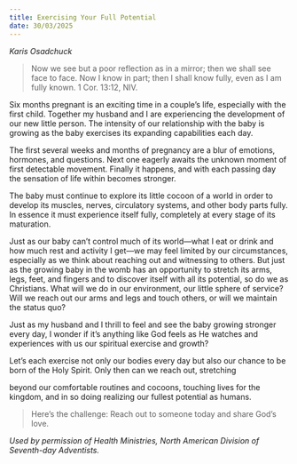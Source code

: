 ```yaml
---
title: Exercising Your Full Potential
date: 30/03/2025
---
```


_Karis Osadchuck_

> <p></p>
> Now we see but a poor reflection as in a mirror; then we shall see face to face. Now I know in part; then I shall know fully, even as I am fully known. 1 Cor. 13:12, NIV.

Six months pregnant is an exciting time in a couple’s life, especially with the first child. Together my husband and I are experiencing the development of our new little person. The intensity of our relationship with the baby is growing as the baby exercises its expanding capabilities each day.

The first several weeks and months of pregnancy are a blur of emotions, hormones, and questions. Next one eagerly awaits the unknown moment of first detectable movement. Finally it happens, and with each passing day the sensation of life within becomes stronger.

The baby must continue to explore its little cocoon of a world in order to develop its muscles, nerves, circulatory systems, and other body parts fully. In essence it must experience itself fully, completely at every stage of its maturation.

Just as our baby can’t control much of its world—what I eat or drink and how much rest and activity I get—we may feel limited by our circumstances, especially as we think about reaching out and witnessing to others. But just as the growing baby in the womb has an opportunity to stretch its arms, legs, feet, and fingers and to discover itself with all its potential, so do we as Christians. What will we do in our environment, our little sphere of service? Will we reach out our arms and legs and touch others, or will we maintain the status quo?

Just as my husband and I thrill to feel and see the baby growing stronger every day, I wonder if it’s anything like God feels as He watches and experiences with us our spiritual exercise and growth?

Let’s each exercise not only our bodies every day but also our chance to be born of the Holy Spirit. Only then can we reach out, stretching 

beyond our comfortable routines and cocoons, touching lives for the kingdom, and in so doing realizing our fullest potential as humans.

> <callout></callout>
> Here’s the challenge: Reach out to someone today and share God’s love.

_Used by permission of Health Ministries, North American Division of Seventh-day Adventists._